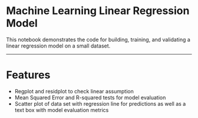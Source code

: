 # Machine Learning Linear Regression Model

This notebook demonstrates the code for building, training, and validating a linear regression model on a small dataset.
***

# Features

* Regplot and residplot to check linear assumption
* Mean Squared Error and R-squared tests for model evaluation
* Scatter plot of data set with regression line for predictions as well as a text box with model evaluation metrics
